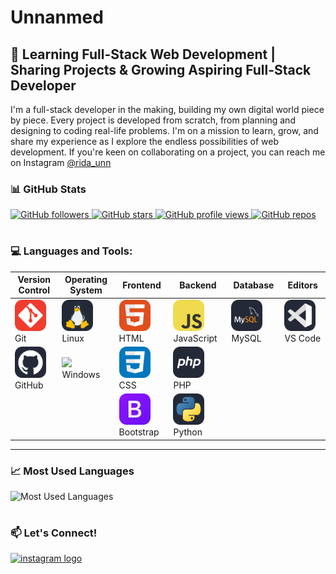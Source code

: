 #  Unnanmed 
 ## 🚀 Learning Full-Stack Web Development | Sharing Projects & Growing  Aspiring Full-Stack Developer 

  I'm a full-stack developer in the making, building my own digital world piece by piece. Every project is developed from scratch, from planning and designing to coding real-life problems. I'm on a mission to learn, grow, and share my experience as I explore the endless possibilities of web development. If you're keen on collaborating on a project, you can reach me on Instagram <a href="https://www.instagram.com/rida_unn" target="_blank">@rida_unn</a>
  
 ### 📊 GitHub Stats
 
<p align="left">
   <a href="https://github.com/unnanmed1?tab=followers">
      <img alt="GitHub followers" title="Follow me on GitHub" src="https://custom-icon-badges.demolab.com/github/followers/unnanmed1?color=236ad3&labelColor=1155ba&style=for-the-badge&logo=person-add&label=Follow&logoColor=white"/>
   </a>
   <a href="https://github.com/unnanmed1?tab=repositories&sort=stargazers">
      <img alt="GitHub stars" title="Total stars on GitHub" src="https://custom-icon-badges.demolab.com/github/stars/unnanmed1?color=55960c&style=for-the-badge&labelColor=488207&logo=star"/>
   </a>
   <a href="https://github.com/unnanmed1">
      <img alt="GitHub profile views" title="Profile views" src="https://komarev.com/ghpvc/?username=unnanmed1&color=yellow&style=for-the-badge"/>
   </a>
   <a href="https://github.com/unnanmed1?tab=repositories">
      <img alt="GitHub repos" title="Total repositories" src="https://custom-icon-badges.demolab.com/github/repos/unnanmed1?color=blue&style=for-the-badge&labelColor=0057b7&logo=book"/>
   </a>
</p>

#

### 💻 Languages and Tools: 

| **Version Control** | **Operating System** | **Frontend** | **Backend** | **Database** | **Editors** |
|---------------------|----------------------|--------------|-------------|--------------|-------------|
| <img src="https://github.com/tandpfun/skill-icons/blob/main/icons/Git.svg" width="50"> Git | <img src="https://github.com/tandpfun/skill-icons/blob/main/icons/Linux-Dark.svg" width="50"> Linux | <img src="https://github.com/tandpfun/skill-icons/blob/main/icons/HTML.svg" width="50"> HTML | <img src="https://github.com/tandpfun/skill-icons/blob/main/icons/JavaScript.svg" width="50"> JavaScript | <img src="https://github.com/tandpfun/skill-icons/blob/main/icons/MySQL-Dark.svg" width="50"> MySQL | <img src="https://github.com/tandpfun/skill-icons/blob/main/icons/VSCode-Dark.svg" width="50"> VS Code |
| <img src="https://github.com/tandpfun/skill-icons/blob/main/icons/Github-Dark.svg" width="50"> GitHub | <img src="https://github.com/tandpfun/skill-icons/blob/main/icons/Windows-Dark.svg" width="50"> Windows | <img src="https://github.com/tandpfun/skill-icons/blob/main/icons/CSS.svg" width="50"> CSS | <img src="https://github.com/tandpfun/skill-icons/blob/main/icons/PHP-Dark.svg" width="50"> PHP | | |
| | | <img src="https://github.com/tandpfun/skill-icons/blob/main/icons/Bootstrap.svg" width="50"> Bootstrap | <img src="https://github.com/tandpfun/skill-icons/blob/main/icons/Python-Dark.svg" width="50"> Python | | |

---

### 📈 Most Used Languages
![Most Used Languages](https://github-readme-stats.vercel.app/api/top-langs/?username=unnanmed1&layout=compact&langs_count=10&theme=radical)

#

### 📫 Let's Connect!
<a href="https://www.instagram.com/rida_unn" target="_blank">
    <img src="https://img.shields.io/static/v1?message=Instagram&logo=instagram&label=&color=E4405F&logoColor=white&labelColor=&style=for-the-badge" height="35" alt="instagram logo" />
  </a>
